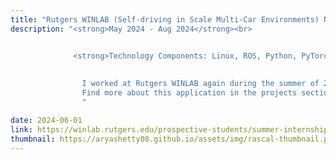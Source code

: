 ```yaml
---
title: "Rutgers WINLAB (Self-driving in Scale Multi-Car Environments) North Brunswick, NJ"
description: "<strong>May 2024 - Aug 2024</strong><br>


              <strong>Technology Components: Linux, ROS, Python, PyTorch, Machine Learning, Computer Vision, OpenCV, Flask, Virtual Box</strong><br><br>
              
              
                I worked at Rutgers WINLAB again during the summer of 2024. This time I worked on a self driving scaled car project, with new team members. Later on I continued this project for my senior design. 
                Find more about this application in the projects section.
                "

date: 2024-06-01
link: https://winlab.rutgers.edu/prospective-students/summer-internship/
thumbnail: https://aryashetty08.github.io/assets/img/rascal-thumbnail.png
---
```

